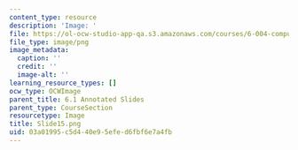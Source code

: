 ```yaml
---
content_type: resource
description: 'Image: '
file: https://ol-ocw-studio-app-qa.s3.amazonaws.com/courses/6-004-computation-structures-spring-2017/03a01995c5d440e95efed6fbf6e7a4fb_Slide15.png
file_type: image/png
image_metadata:
  caption: ''
  credit: ''
  image-alt: ''
learning_resource_types: []
ocw_type: OCWImage
parent_title: 6.1 Annotated Slides
parent_type: CourseSection
resourcetype: Image
title: Slide15.png
uid: 03a01995-c5d4-40e9-5efe-d6fbf6e7a4fb
---
```

